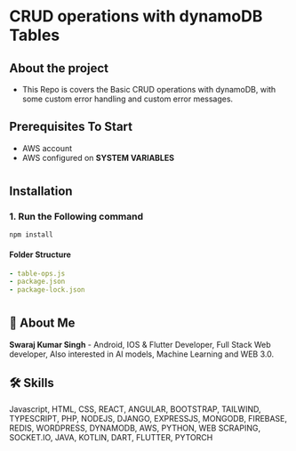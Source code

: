 # CRUD operations with dynamoDB Tables

## **About the project**
- This Repo is covers the Basic CRUD operations with dynamoDB, with some custom error handling and custom error messages.


## **Prerequisites To Start**  
- AWS account
- AWS configured on **SYSTEM VARIABLES**


#

## **Installation**

### 1. Run the Following command

```
npm install
```

#### Folder Structure

```yaml
- table-ops.js
- package.json
- package-lock.json
```

#


## 🚀 About Me

**Swaraj Kumar Singh** - Android, IOS & Flutter Developer, Full Stack Web developer, Also interested in AI models, Machine Learning and WEB 3.0.


## 🛠 Skills
Javascript, HTML, CSS, REACT, ANGULAR, BOOTSTRAP, TAILWIND, TYPESCRIPT, PHP, NODEJS, DJANGO, EXPRESSJS, MONGODB, FIREBASE, REDIS, WORDPRESS, DYNAMODB, AWS, PYTHON, WEB SCRAPING, SOCKET.IO, JAVA, KOTLIN, DART, FLUTTER, PYTORCH